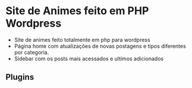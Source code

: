 # Site de Animes feito em PHP Wordpress

- Site de animes feito totalmente em php para wordpress    
- Página home com atualizações de novas postagens e tipos diferentes por categoria.
- Sidebar com os posts mais acessados e ultimos adicionados

## Plugins


